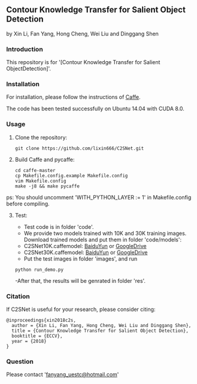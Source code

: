 ## Contour Knowledge Transfer for Salient Object Detection

by Xin Li, Fan Yang, Hong Cheng, Wei Liu and Dinggang Shen

### Introduction

This repository is for '[Contour Knowledge Transfer for Salient ObjectDetection]'.
### Installation

For installation, please follow the instructions of [Caffe](https://github.com/BVLC/caffe).

The code has been tested successfully on Ubuntu 14.04 with CUDA 8.0.

### Usage

1. Clone the repository:

   ```shell
   git clone https://github.com/lixin666/C2SNet.git
   ```

2. Build Caffe and pycaffe:

   ```shell
   cd caffe-master
   cp Makefile.config.example Makefile.config
   vim Makefile.config
   make -j8 && make pycaffe
   ```
ps: You should uncomment 'WITH_PYTHON_LAYER := 1' in Makefile.config before compiling.


3. Test:

   - Test code is in folder 'code'.
    - We provide two models trained with 10K and 30K training images. Download trained models and put them in folder 'code/models':
     - C2SNet10K.caffemodel: [BaiduYun]() or [GoogleDrive](https://drive.google.com/open?id=17j6pw_ML1SUN52LA50lpzWifPjKAnidJ)
     - C2SNet30K.caffemodel: [BaiduYun]() or [GoogleDrive](https://drive.google.com/open?id=1zflZLDciS5_Ttljenia_nkkBOZBM7VBs)
   - Put the test images in folder 'images', and run
   
   ```shell
   python run_demo.py
   ```
   -After that, the results will be genrated in folder 'res'.
### Citation
If C2SNet is useful for your research, please consider citing:

    @inproceedings{xin2018c2s,
      author = {Xin Li, Fan Yang, Hong Cheng, Wei Liu and Dinggang Shen},
      title = {Contour Knowledge Transfer for Salient Object Detection},
      booktitle = {ECCV},
      year = {2018}
    }

### Question
Please contact 'fanyang_uestc@hotmail.com'
